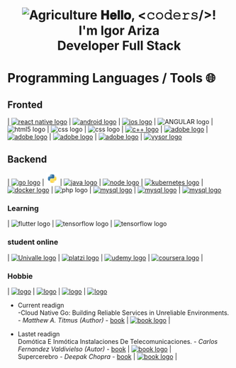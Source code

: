 <h1 align="center">
  <a target="_blank">
<img src="https://user-images.githubusercontent.com/18409088/129069754-c41e7b3a-8e6c-4a6d-a558-648e7203139f.gif" alt="Agriculture" width="54">
    
  </a>
  𝐇𝐞𝐥𝐥𝐨, &lt;𝚌𝚘𝚍𝚎𝚛𝚜/&gt;! <br> 
  I'm Igor Ariza <br>
  Developer Full Stack
</h1>

# Programming Languages / Tools 🌐
## Fronted

| [<img src="https://user-images.githubusercontent.com/18409088/129100018-c75e1ca5-3c0d-4f2a-949a-2d376aae09be.png" alt="react native logo" width="24">](https://reactnative.dev/)
| [<img src="https://user-images.githubusercontent.com/18409088/129100400-e7f90b17-f86b-418c-987e-6a0ecd0266d9.png" alt="android logo" width="24">](https://android.com/)
| [<img src="https://user-images.githubusercontent.com/18409088/129431609-d5d18123-38ef-4a96-8ecb-6387f673bf20.png" alt="ios logo" width="24">](https://apple.com/)
| <img src="https://user-images.githubusercontent.com/18409088/134434106-1ae59815-8700-4a81-b069-357de1b3064d.png" alt="ANGULAR logo" width="24">
| <img src="https://img.icons8.com/color/30/html-5.png" alt="html5 logo" width="26">
| <img src="https://img.icons8.com/color/30/css3.png" alt="css logo" width="26">
| <img src="https://img.icons8.com/color/30/javascript.png" alt="css logo" width="26">
| [<img src="https://user-images.githubusercontent.com/18409088/129103285-8a918572-a7c8-4efe-82e6-8d396fa671d3.png" alt="c++ logo" width="28">](https://.java.com)
| [<img src="https://user-images.githubusercontent.com/18409088/129464268-5364c8be-32e4-479c-b8d7-b7af76ba9529.png" alt="adobe logo" width="28">](https://.com)
| [<img src="https://user-images.githubusercontent.com/18409088/129464048-000ca064-ef33-4172-9429-8e710646c6b1.png" alt="adobe logo" width="28">](https://.com)
| [<img src="https://user-images.githubusercontent.com/18409088/129464063-a5fe6a86-7d4f-48bd-be3b-6d6948df0423.png" alt="adobe logo" width="28">](https://.com)
| [<img src="https://user-images.githubusercontent.com/18409088/129464226-5faa4ae8-9f12-4fa2-9893-25546872432a.png" alt="adobe logo" width="48">](https://.com)
| [<img src="https://user-images.githubusercontent.com/18409088/132108357-c97d70cd-149e-41bf-a239-b5fae4ae92f2.png" alt="vysor logo" width="30">](https://www.vysor.io/)

## Backend

| [<img src="https://raw.githubusercontent.com/Delta456/Delta456/master/img/golang.png" alt="go logo" width="38">](https://golang.org/)
| [<img src="https://raw.githubusercontent.com/github/explore/80688e429a7d4ef2fca1e82350fe8e3517d3494d/topics/python/python.png" alt="python logo" width="28">](https://www.python.org/) 
| [<img src="https://user-images.githubusercontent.com/18409088/129103060-491eacf3-f899-489f-bfa8-30a48dce8e2c.png" alt="java logo" width="28">](https://.java.com)
| [<img src="https://user-images.githubusercontent.com/18409088/129431224-fdf06fd0-6459-4fbc-8920-aa3e324759ea.png" alt="node logo" width="28">](https://.com)
| [<img src="https://user-images.githubusercontent.com/18409088/130371521-153cf08c-958b-4775-87b0-42694ec3dd72.png" alt="kubernetes logo" width="28">](https://.com)
| [<img src="https://user-images.githubusercontent.com/18409088/130371581-5ab1814a-a489-4a23-ac2c-e780a416aa3f.png" alt="docker logo" width="38">](https://.com)
| <img src="https://user-images.githubusercontent.com/18409088/131917347-76b172c2-4d87-4c89-ae98-7d5fd28f97b5.png" alt="php logo" width="38">
| [<img src="https://user-images.githubusercontent.com/18409088/129264702-596502a1-f211-4777-a2e6-0b759f582988.png" alt="mysql logo" width="24">](https://www.mysql.com/)
| [<img src="https://user-images.githubusercontent.com/18409088/130375655-11dbf253-889b-4da7-97bd-4f2f3913c61d.png" alt="mysql logo" width="30">](https://www.postgresql.com/)
| [<img src="https://user-images.githubusercontent.com/18409088/130375740-1a1fa1da-08e2-453c-81e9-bedc9fdd4ff7.png" alt="mysql logo" width="30">](https://www.firebase.com/)


### Learning

| <img src="https://user-images.githubusercontent.com/18409088/131878932-1bbf611f-a6d3-4147-bfa9-2ff699fca043.png" alt="flutter logo" width="48">
| <img src="https://user-images.githubusercontent.com/18409088/149630907-ada1f82d-bcf5-40a9-8fb7-3de4fcfad252.png" alt="tensorflow logo" width="30">
| <img src="https://user-images.githubusercontent.com/18409088/170609811-b8fad095-0a16-4314-9e42-8739735cb343.png" alt="tensorflow logo" width="60">

### student online

| [<img src="https://user-images.githubusercontent.com/18409088/131918298-70bbb7eb-8351-4eef-945d-fe536a1726c9.jpg" alt="Univalle logo" width="18">](https://www.univalle.edu.co/)
| [<img src="https://user-images.githubusercontent.com/18409088/131918165-72527a8a-cc01-4243-a398-f7b2ea1fb4f1.jpg" alt="platzi logo" width="32">](https://platzi.com)
| [<img src="https://user-images.githubusercontent.com/18409088/131918882-5d3c9409-3935-42ab-8b6c-f3c372134300.png" alt="udemy logo" width="28">](https://udemy.com)
| [<img src="https://user-images.githubusercontent.com/18409088/131919452-56f2913e-83c5-407f-bf79-35d4a56d3fef.png" alt="coursera logo" width="28">](https://www.coursera.org/)
|

### Hobbie

| [<img src="https://user-images.githubusercontent.com/18409088/129431542-7c12924f-97c9-4b85-be53-295cfd7af335.png" alt=" logo" width="38">](https://)
| [<img src="https://user-images.githubusercontent.com/18409088/129464540-562036b9-986c-4e33-9c62-fa45ddfbd1a0.png" alt=" logo" width="28">](https://.com)
| [<img src="https://user-images.githubusercontent.com/18409088/149631144-4bd9ac34-e815-46ca-825a-9e6597a0e62e.png" alt=" logo" width="48">](https://.com)
| [<img src="https://user-images.githubusercontent.com/18409088/130375861-07fb1a0c-1248-46a2-bdcb-56282adfb4a2.png" alt=" logo" width="38">](https://.com)


- Current readign <br>
-Cloud Native Go: Building Reliable Services in Unreliable Environments. - *Matthew A. Titmus (Author)* - 
[book](https://www.amazon.com/-/es/Matthew-Titmus/dp/1492076333)
| [<img src="https://user-images.githubusercontent.com/18409088/170610445-acb81fcb-4440-48ee-bd16-e0701daddc81.jpeg" alt="book logo" width="28">](https://www.amazon.com/-/es/Matthew-Titmus/dp/1492076333)
|

- Lastet readign <br>
Domótica E Inmótica Instalaciones De Telecomunicaciones. - *Carlos Fernandez Valdivielso (Autor)* - 
[book](https://www.amazon.es/Domotica-Inmotica-Instalaciones-Telecomunicaciones-Edificaciones/dp/6076225599)
| [<img src="https://user-images.githubusercontent.com/18409088/131766995-e7e25671-d6cc-4ead-a7ba-1719d182a7f2.jpg" alt="book logo" width="28">](https://www.amazon.es/Domotica-Inmotica-Instalaciones-Telecomunicaciones-Edificaciones/dp/6076225599)
|<br>
Supercerebro - *Deepak Chopra* - [book](https://www.amazon.com/-/es/Rudolph-Tanzi-Ph-D/dp/0307956830/ref=sr_1_3?__mk_es_US=%C3%85M%C3%85%C5%BD%C3%95%C3%91&crid=3A87X37K64H61&dchild=1&keywords=super+cerebro+deepak+chopra&qid=1628996608&sprefix=super+cere%2Caps%2C314&sr=8-3)
| [<img src="https://user-images.githubusercontent.com/18409088/129465496-16793a8e-eadb-44a3-a2b2-5a89f7ff0301.jpg" alt="book logo" width="28">](https://www.amazon.com/-/es/Rudolph-Tanzi-Ph-D/dp/0307956830/ref=sr_1_3?__mk_es_US=%C3%85M%C3%85%C5%BD%C3%95%C3%91&crid=3A87X37K64H61&dchild=1&keywords=super+cerebro+deepak+chopra&qid=1628996608&sprefix=super+cere%2Caps%2C314&sr=8-3)
|

<!-- [![Igor Ariza GitHub stats](https://github-readme-stats.vercel.app/api?username=igorariza&count_private=true&show_icons=true&theme=radical)](https://github.com/igorariza) -->


